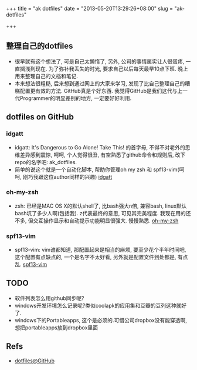 +++
title = "ak dotfiles"
date = "2013-05-20T13:29:26+08:00"
slug = "ak-dotfiles"

+++

## 整理自己的dotfiles
* 很早就有这个想法了, 可是自己太懒惰了, 另外, 公司的事情属实让人很蛋疼, 一直搁浅到现在. 为了弥补我丢失的时光, 要求自己以后每天最早10点下班. 晚上用来整理自己的文档和笔记.
* 本来想法很粗糙, 后来想到通过网上的大家来学习, 发现了比自己整理自己的糟糕配置更有效的方法. GitHub真是个好东西. 我觉得GitHub是我们这代与上一代Programmer的明显差别的地方, 一定要好好利用.

## dotfiles on GitHub

### idgatt
* idgatt: It's Dangerous to Go Alone! Take This! 的首字母, 不得不对老外的思维差异感到震惊, 呵呵, 个人觉得很丑, 有空熟悉了github命令和规则后, 改下repo的名字吧: ak_dotfiles.
* 简单的说这个就是一个自动化脚本, 帮助你管理oh my zsh 和 spf13-vim(呵呵, 刚巧我跟这位author同样的兴趣)
[idgatt](https://github.com/Akagi201/idgatt)

### oh-my-zsh
* zsh: 已经是MAC OS X的默认shell了, 比bash强大n倍, 兼容bash, linux默认bash坑了多少人啊(包括我). z代表最终的意思, 可见其完美程度. 我现在用的还不多, 但交互操作显示和自动提示功能明显很强大. 慢慢熟悉.
[oh-my-zsh](https://github.com/robbyrussell/oh-my-zsh/)

### spf13-vim
* spf13-vim: vim谁都知道, 那配置起来是相当的麻烦, 要至少花个半年时间吧, 这个配置有点缺点的, 一个是名字不太好看, 另外就是配置文件到处都是, 有点乱.
[spf13-vim](https://github.com/spf13/spf13-vim)

## TODO
* 软件列表怎么用github同步呢?
* windows开发环境怎么记录呢?类似coolapk的应用集和豆瓣的豆列这种就好了.
* windows下的Portableapps, 这个是必须的.可惜公司dropbox没有能穿透啊, 想把portableapps放到dropbox里面

## Refs
* [dotfiles@GitHub](http://dotfiles.github.io/)